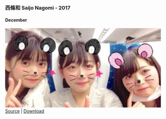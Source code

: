 ### 西條和 Saijo Nagomi - 2017

#### December

![20171226_Blog_Nagomi_#2.JPG](../../../Album/Backup/Blog/Nagomi/Dec2017/20171226_Blog_Nagomi_%232.JPG)
[Source](http://blog.nanabunnonijyuuni.com/s/n227/diary/detail/58?ima=1402&cd=blog) | [Download](https://github.com/LYHPandaKing/227PhotoBackup/raw/master/Album/Backup/Blog/Nagomi/Dec2017/20171226_Blog_Nagomi_%232.JPG)
